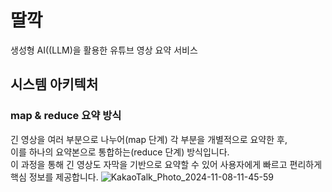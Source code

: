 # 딸깍
생성형 AI((LLM)을 활용한 유튜브 영상 요약 서비스

## 시스템 아키텍처
### map & reduce 요약 방식
긴 영상을 여러 부분으로 나누어(map 단계) 각 부분을 개별적으로 요약한 후, <br/>
이를 하나의 요약본으로 통합하는(reduce 단계) 방식입니다. <br/>
이 과정을 통해 긴 영상도 자막을 기반으로 요약할 수 있어 사용자에게 빠르고 편리하게 핵심 정보를 제공합니다.
![KakaoTalk_Photo_2024-11-08-11-45-59](https://github.com/user-attachments/assets/7cbed176-f6e3-4744-907d-10b07c7f6bfe)
